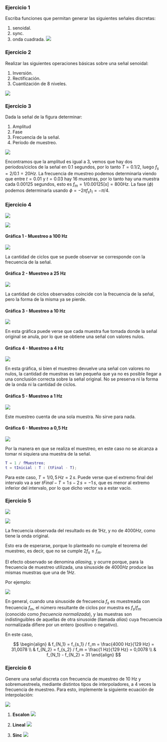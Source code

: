 ### Ejercicio 1

Escriba funciones que permitan generar las siguientes señales discretas:
1. senoidal.
2. sync.
3. onda cuadrada.
 ![](ccTO7IH.png)

### Ejercicio 2
Realizar las siguientes operaciones básicas sobre una señal senoidal:
1. Inversión.
2. Rectificación.
3. Cuantización de 8 niveles.

![](7mm4S9w.png)

### Ejercicio 3
Dada la señal de la figura determinar:
1. Amplitud
2. Fase
3. Frecuencia de la señal.
4. Período de muestreo.

![](iF4qMqe.png)


Encontramos que la amplitud es igual a 3, vemos que hay dos períodos/ciclos de la señal en 0.1 segundos, por lo tanto $T = 0.1/2$, luego $f_s=2/0.1=20Hz$.
La frecuencia de muestreo podemos determinarla viendo que entre $t=0.01$ y   $t= 0.03$ hay 16 muestras, por lo tanto hay una muestra cada 0.00125 segundos, esto es $f_m=1/0.00125[s]=800Hz$.
La fase ($\phi$) podemos determinarla usando $\phi=-2\pi f_s t_1 = -\pi/4$. 


### Ejercicio 4

![](K033j0s.png)

![](6cvKWc5.png)

#### Gráfica 1 - Muestreo a 100 Hz

![](r454c6m.png)

La cantidad de ciclos que se puede observar se corresponde con la frecuencia de la señal.

#### Gráfica 2 - Muestreo a 25 Hz

![](IZauItY.png)

La cantidad de ciclos observados coincide con la frecuencia de la señal, pero la forma de la misma ya se pierde.

#### Gráfica 3 - Muestreo a 10 Hz

![](Soi2RMN.png)

En esta gráfica puede verse que cada muestra fue tomada donde la señal original se anula, por lo que se obtiene una señal con valores nulos.

#### Gráfica 4 - Muestreo a 4 Hz

![](QcDVHDb.png)

En esta gráfica, si bien el muestreo devuelve una señal con valores no nulos, la cantidad de muestras es tan pequeña que ya no es posible llegar a una conclusión correcta sobre la señal original. No se preserva ni la forma de la onda ni la cantidad de ciclos.

#### Gráfica 5 - Muestreo a 1 Hz

![](SRSakP8.png)

Este muestreo cuenta de una sola muestra. No sirve para nada.

#### Gráfica 6 - Muestreo a 0,5 Hz

![](BeOOkZK.png)

Por la manera en que se realiza el muestreo, en este caso no se alcanza a tomar ni siquiera una muestra de la señal.

```matlab
T = 1 / fMuestreo;
t = tInicial : T : (tFinal - T);
```

Para este caso, $T = 1/0,5 \, Hz = 2 \, s$. Puede verse que el extremo final del intervalo va a ser $tFinal - T = 1 \, s - 2 \, s = -1 \, s$, que es menor al extremo inferior del intervalo, por lo que dicho vector va a estar vacío.

### Ejercicio 5

![](fUPWiUQ.png)


![](X8GS7V4.png)

La frecuencia observada del resultado es de $1 Hz$, y no de $4000 Hz$, como tiene la onda original.

Esto era de esperarse, porque lo planteado no cumple el teorema del muestreo, es decir, que no se cumple $2f_s \le f_m$.

El efecto observado se denomina *aliasing*, y ocurre porque, para la frecuencia de muestreo utilizada, una sinusoide de $4000 Hz$ produce las mismas muestras que una de $1 Hz$.

Por ejemplo:

![](AliasingSines.svg)

En general, cuando una sinusoide de frecuencia $f_s$ es muestreada con frecuencia $f_m$, el número resultante de ciclos por muestra es $f_s / f_m$ (conocido como *frecuencia normalizada*), y las muestras son indistinguibles de aquellas de otra sinusoide (llamada *alias*) cuya frecuencia normalizada difiere por un entero (positivo o negativo).

En este caso,

$$
\begin{align}
& f_{N_1} = f_{s_1} / f_m = \frac{4000 Hz}{129 Hz} = 31,0078 \\
& f_{N_2} = f_{s_2} / f_m = \frac{1 Hz}{129 Hz} = 0,0078 \\
& f_{N_1} - f_{N_2} = 31
\end{align}
$$

### Ejercicio 6
Genere una señal discreta con frecuencia de muestreo de 10 Hz y sobremuestreela, mediante distintos tipos de interpoladores, a 4 veces la frecuencia de muestreo. Para esto, implemente la siguiente ecuación de interpolación:

![](I1Odpox.png)

1. **Escalon**
![](Ejer6escalon.png)

2. **Lineal**
![](Ejer6lineal.png)

3. **Sinc**
![](Ejer6sinc.png)



